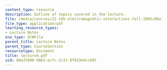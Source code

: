 ```yaml
---
content_type: resource
description: Outline of topics covered in the lecture.
file: /media/courses/22-105-electromagnetic-interactions-fall-2005/88a376009863ec7c2c318f83364cc085_lecture4.pdf
file_type: application/pdf
learning_resource_types:
- Lecture Notes
ocw_type: OCWFile
parent_title: Lecture Notes
parent_type: CourseSection
resourcetype: Document
title: lecture4.pdf
uid: 88a37600-9863-ec7c-2c31-8f83364cc085
---
```

